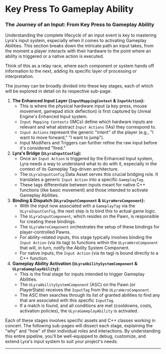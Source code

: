 # Key Press To Gameplay Ability

### The Journey of an Input: From Key Press to Gameplay Ability

Understanding the complete lifecycle of an input event is key to mastering Lyra's input system, especially when it comes to activating Gameplay Abilities. This section breaks down the intricate path an input takes, from the moment a player interacts with their hardware to the point where an ability is triggered or a native action is executed.

Think of this as a relay race, where each component or system hands off information to the next, adding its specific layer of processing or interpretation.

The journey can be broadly divided into these key stages, each of which will be explored in detail on its respective sub-page:

1. **The Enhanced Input Layer (`InputMappingContext` & `InputAction`):**
   * This is where the physical hardware input (a key press, mouse movement, gamepad stick deflection) is first captured by Unreal Engine's Enhanced Input system.
   * `Input Mapping Contexts` (IMCs) define which hardware inputs are relevant and what abstract `Input Actions` (IAs) they correspond to.
   * `Input Actions` represent the generic "intent" of the player (e.g., "I want to move forward," "I want to jump").
   * Input Modifiers and Triggers can further refine the raw input before it's considered "fired."
2. **Lyra's Bridge (`ULyraInputConfig`):**
   * Once an `Input Action` is triggered by the Enhanced Input system, Lyra needs a way to understand what to do with it, especially in the context of its Gameplay Tag-driven architecture.
   * The `ULyraInputConfig` Data Asset serves this crucial bridging role. It translates a generic `Input Action` into a specific `GameplayTag`.
   * These tags differentiate between inputs meant for native C++ functions (like basic movement) and those intended to activate Gameplay Abilities.
3. **Binding & Dispatch (`ULyraInputComponent` & `ULyraHeroComponent`):**
   * With the input now associated with a `GameplayTag` via the `ULyraInputConfig`, the next step is to bind this to actual game logic.
   * The `ULyraInputComponent`, which resides on the Pawn, is responsible for creating these bindings.
   * The `ULyraHeroComponent` orchestrates the setup of these bindings for player-controlled Pawns.
   * For ability-related inputs, this stage typically involves binding the `Input Action` (via its tag) to functions within the `ULyraHeroComponent` that will, in turn, notify the Ability System Component.
   * For native inputs, the `Input Action` (via its tag) is bound directly to a C++ function.
4. **Gameplay Ability Activation (`ULyraAbilitySystemComponent` & `ULyraGameplayAbility`):**
   * This is the final stage for inputs intended to trigger Gameplay Abilities.
   * The `ULyraAbilitySystemComponent` (ASC) on the Pawn (or PlayerState) receives the `InputTag` from the `ULyraHeroComponent`.
   * The ASC then searches through its list of granted abilities to find any that are associated with this specific `InputTag`.
   * If a match is found, and all conditions are met (cooldowns, costs, activation policies), the `ULyraGameplayAbility` is activated.

Each of these stages involves specific assets and C++ classes working in concert. The following sub-pages will dissect each stage, explaining the "why" and "how" of their individual roles and interactions. By understanding this entire pipeline, you'll be well-equipped to debug, customize, and extend Lyra's input system to suit your project's needs.

***
